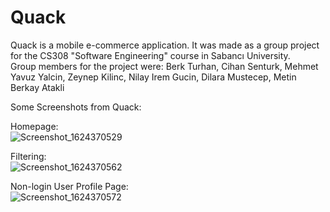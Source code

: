 # Quack
Quack is a mobile e-commerce application. It was made as a group project for the CS308 "Software Engineering" course in Sabancı University.  
Group members for the project were: Berk Turhan, Cihan Senturk, Mehmet Yavuz Yalcin, Zeynep Kilinc, Nilay Irem Gucin, Dilara Mustecep, Metin Berkay Atakli  
  
Some Screenshots from Quack:  
  
Homepage:  
![Screenshot_1624370529](https://user-images.githubusercontent.com/51164676/122940671-f846f900-d374-11eb-81f0-e28554e56c4d.png)
  
Filtering:  
![Screenshot_1624370562](https://user-images.githubusercontent.com/51164676/122940712-0137ca80-d375-11eb-88b5-34858477e2b8.png)
  
Non-login User Profile Page:  
![Screenshot_1624370572](https://user-images.githubusercontent.com/51164676/122940774-0f85e680-d375-11eb-84a9-13a302c0273b.png)
  

